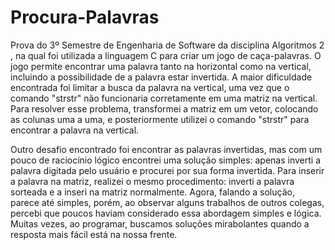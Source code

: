 # Procura-Palavras
Prova do 3º Semestre de Engenharia de Software da disciplina Algoritmos 2
, na qual foi utilizada a linguagem C para criar um jogo de caça-palavras. O jogo permite encontrar uma palavra tanto na horizontal como na vertical, incluindo a possibilidade de a palavra estar invertida. A maior dificuldade encontrada foi limitar a busca da palavra na vertical, uma vez que o comando "strstr" não funcionaria corretamente em uma matriz na vertical. Para resolver esse problema, transformei a matriz em um vetor, colocando as colunas uma a uma, e posteriormente utilizei o comando "strstr" para encontrar a palavra na vertical.

Outro desafio encontrado foi encontrar as palavras invertidas, mas com um pouco de raciocínio lógico encontrei uma solução simples: apenas inverti a palavra digitada pelo usuário e procurei por sua forma invertida. Para inserir a palavra na matriz, realizei o mesmo procedimento: inverti a palavra sorteada e a inseri na matriz normalmente. Agora, falando a solução, parece até simples, porém, ao observar alguns trabalhos de outros colegas, percebi que poucos haviam considerado essa abordagem simples e lógica. Muitas vezes, ao programar, buscamos soluções mirabolantes quando a resposta mais fácil está na nossa frente.
